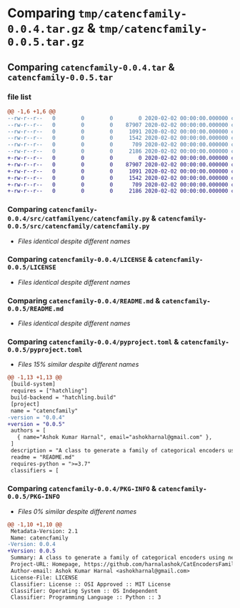 # Comparing `tmp/catencfamily-0.0.4.tar.gz` & `tmp/catencfamily-0.0.5.tar.gz`

## Comparing `catencfamily-0.0.4.tar` & `catencfamily-0.0.5.tar`

### file list

```diff
@@ -1,6 +1,6 @@
--rw-r--r--   0        0        0        0 2020-02-02 00:00:00.000000 catencfamily-0.0.4/src/catfamilyenc/__init__.py
--rw-r--r--   0        0        0    87907 2020-02-02 00:00:00.000000 catencfamily-0.0.4/src/catfamilyenc/catencfamily.py
--rw-r--r--   0        0        0     1091 2020-02-02 00:00:00.000000 catencfamily-0.0.4/LICENSE
--rw-r--r--   0        0        0     1542 2020-02-02 00:00:00.000000 catencfamily-0.0.4/README.md
--rw-r--r--   0        0        0      709 2020-02-02 00:00:00.000000 catencfamily-0.0.4/pyproject.toml
--rw-r--r--   0        0        0     2186 2020-02-02 00:00:00.000000 catencfamily-0.0.4/PKG-INFO
+-rw-r--r--   0        0        0        0 2020-02-02 00:00:00.000000 catencfamily-0.0.5/src/catencfamily/__init__.py
+-rw-r--r--   0        0        0    87907 2020-02-02 00:00:00.000000 catencfamily-0.0.5/src/catencfamily/catencfamily.py
+-rw-r--r--   0        0        0     1091 2020-02-02 00:00:00.000000 catencfamily-0.0.5/LICENSE
+-rw-r--r--   0        0        0     1542 2020-02-02 00:00:00.000000 catencfamily-0.0.5/README.md
+-rw-r--r--   0        0        0      709 2020-02-02 00:00:00.000000 catencfamily-0.0.5/pyproject.toml
+-rw-r--r--   0        0        0     2186 2020-02-02 00:00:00.000000 catencfamily-0.0.5/PKG-INFO
```

### Comparing `catencfamily-0.0.4/src/catfamilyenc/catencfamily.py` & `catencfamily-0.0.5/src/catencfamily/catencfamily.py`

 * *Files identical despite different names*

### Comparing `catencfamily-0.0.4/LICENSE` & `catencfamily-0.0.5/LICENSE`

 * *Files identical despite different names*

### Comparing `catencfamily-0.0.4/README.md` & `catencfamily-0.0.5/README.md`

 * *Files identical despite different names*

### Comparing `catencfamily-0.0.4/pyproject.toml` & `catencfamily-0.0.5/pyproject.toml`

 * *Files 15% similar despite different names*

```diff
@@ -1,13 +1,13 @@
 [build-system]
 requires = ["hatchling"]
 build-backend = "hatchling.build"
 [project]
 name = "catencfamily"
-version = "0.0.4"
+version = "0.0.5"
 authors = [
   { name="Ashok Kumar Harnal", email="ashokharnal@gmail.com" },
 ]
 description = "A class to generate a family of categorical encoders using network analysis"
 readme = "README.md"
 requires-python = ">=3.7"
 classifiers = [
```

### Comparing `catencfamily-0.0.4/PKG-INFO` & `catencfamily-0.0.5/PKG-INFO`

 * *Files 0% similar despite different names*

```diff
@@ -1,10 +1,10 @@
 Metadata-Version: 2.1
 Name: catencfamily
-Version: 0.0.4
+Version: 0.0.5
 Summary: A class to generate a family of categorical encoders using network analysis
 Project-URL: Homepage, https://github.com/harnalashok/CatEncodersFamily
 Author-email: Ashok Kumar Harnal <ashokharnal@gmail.com>
 License-File: LICENSE
 Classifier: License :: OSI Approved :: MIT License
 Classifier: Operating System :: OS Independent
 Classifier: Programming Language :: Python :: 3
```

